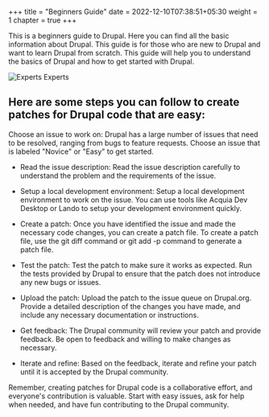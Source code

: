 +++
title = "Beginners Guide"
date = 2022-12-10T07:38:51+05:30
weight = 1
chapter = true
+++

This is a beginners guide to Drupal. Here you can find all the basic information about Drupal. This guide is for those who are new to Drupal and want to learn Drupal from scratch. This guide will help you to understand the basics of Drupal and how to get started with Drupal.

![Experts Experts](/dcg/images/begginer.png)

## Here are some steps you can follow to create patches for Drupal code that are easy:

Choose an issue to work on: Drupal has a large number of issues that need to be resolved, ranging from bugs to feature requests. Choose an issue that is labeled "Novice" or "Easy" to get started.

- Read the issue description: Read the issue description carefully to understand the problem and the requirements of the issue.

- Setup a local development environment: Setup a local development environment to work on the issue. You can use tools like Acquia Dev Desktop or Lando to setup your development environment quickly.

- Create a patch: Once you have identified the issue and made the necessary code changes, you can create a patch file. To create a patch file, use the git diff command or git add -p command to generate a patch file.

- Test the patch: Test the patch to make sure it works as expected. Run the tests provided by Drupal to ensure that the patch does not introduce any new bugs or issues.

- Upload the patch: Upload the patch to the issue queue on Drupal.org. Provide a detailed description of the changes you have made, and include any necessary documentation or instructions.

- Get feedback: The Drupal community will review your patch and provide feedback. Be open to feedback and willing to make changes as necessary.

- Iterate and refine: Based on the feedback, iterate and refine your patch until it is accepted by the Drupal community.

Remember, creating patches for Drupal code is a collaborative effort, and everyone's contribution is valuable. Start with easy issues, ask for help when needed, and have fun contributing to the Drupal community.